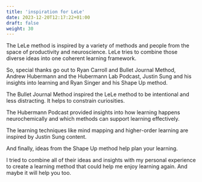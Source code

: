 ```yaml
---
title: 'inspiration for LeLe'
date: 2023-12-20T12:17:22+01:00
draft: false
weight: 30
---
```


The LeLe method is inspired by a variety of methods and people from the space
of productivity and neuroscience. LeLe tries to combine those diverse ideas
into one coherent learning framework.

So, special thanks go out to Ryan Carroll and Bullet Journal Method, Andrew
Hubermann and the Hubermann Lab Podcast, Justin Sung and his insights into
learning and Ryan Singer and his Shape Up method.

The Bullet Journal Method inspired the LeLe method to be intentional and less
distracting. It helps to constrain curiosities.

The Hubermann Podcast provided insights into how learning happens
neurochemically and which methods can support learning effectively.

The learning techniques like mind mapping and higher-order learning are
inspired by Justin Sung content.

And finally, ideas from the Shape Up method help plan your learning.

I tried to combine all of their ideas and insights with my personal experience
to create a learning method that could help me enjoy learning again. And maybe
it will help you too.
